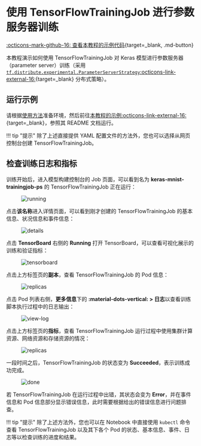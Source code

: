 # 使用 TensorFlowTrainingJob 进行参数服务器训练

[:octicons-mark-github-16: 查看本教程的示例代码](https://github.com/t9k/tutorial-examples/tree/master/job/tensorflowtrainingjob/ps){target=_blank, .md-button}

本教程演示如何使用 TensorFlowTrainingJob 对 Keras 模型进行参数服务器（parameter server）训练（采用 [`tf.distribute.experimental.ParameterServerStrategy`:octicons-link-external-16:](https://www.tensorflow.org/api_docs/python/tf/distribute/experimental/ParameterServerStrategy){target=_blank} 分布式策略）。

## 运行示例

请根据[使用方法](https://github.com/t9k/tutorial-examples/blob/master/docs/README-zh.md#%E4%BD%BF%E7%94%A8%E6%96%B9%E6%B3%95)准备环境，然后前往[本教程的示例:octicons-link-external-16:](https://github.com/t9k/tutorial-examples/tree/master/job/tensorflowtrainingjob/ps){target=_blank}，参照其 README 文档运行。

!!! tip "提示"
    除了上述直接提供 YAML 配置文件的方法外，您也可以选择从网页控制台创建 TensorFlowTrainingJob。

## 检查训练日志和指标

训练开始后，进入模型构建控制台的 Job 页面，可以看到名为 **keras-mnist-trainingjob-ps** 的 TensorFlowTrainingJob 正在运行：

<figure class="screenshot">
    <img alt="running" src="../../../assets/guide/run-distributed-training/tensorflow/parameter-server-training/running.png" class="screenshot"/>
</figure>

点击**该名称**进入详情页面，可以看到刚才创建的 TensorFlowTrainingJob 的基本信息、状况信息和事件信息：

<figure class="screenshot">
    <img alt="details" src="../../../assets/guide/run-distributed-training/tensorflow/parameter-server-training/details.png" class="screenshot"/>
</figure>

点击 **TensorBoard** 右侧的 **Running** 打开 TensorBoard，可以查看可视化展示的训练和验证指标：

<figure class="screenshot">
    <img alt="tensorboard" src="../../../assets/guide/run-distributed-training/tensorflow/parameter-server-training/tensorboard.png" class="screenshot"/>
</figure>

点击上方标签页的**副本**，查看 TensorFlowTrainingJob 的 Pod 信息：

<figure class="screenshot">
    <img alt="replicas" src="../../../assets/guide/run-distributed-training/tensorflow/parameter-server-training/replicas.png" class="screenshot"/>
</figure>

点击 Pod 列表右侧，**更多信息**下的 **:material-dots-vertical:&nbsp;> 日志**以查看训练脚本执行过程中的日志输出：

<figure class="screenshot">
    <img alt="view-log" src="../../../assets/guide/run-distributed-training/tensorflow/parameter-server-training/view-log.png" class="screenshot"/>
</figure>

点击上方标签页的**指标**，查看 TensorFlowTrainingJob 运行过程中使用集群计算资源、网络资源和存储资源的情况：

<figure class="screenshot">
    <img alt="replicas" src="../../../assets/guide/run-distributed-training/tensorflow/parameter-server-training/metrics.png" class="screenshot"/>
</figure>

一段时间之后，TensorFlowTrainingJob 的状态变为 **Succeeded**，表示训练成功完成。

<figure class="screenshot">
    <img alt="done" src="../../../assets/guide/run-distributed-training/tensorflow/parameter-server-training/done.png" class="screenshot"/>
</figure>

若 TensorFlowTrainingJob 在运行过程中出错，其状态会变为 **Error**，并在事件信息和 Pod 信息部分显示错误信息，此时需要根据给出的错误信息进行问题排查。

!!! tip "提示"
    除了上述方法外，您也可以在 Notebook 中直接使用 `kubectl` 命令查看 TensorFlowTrainingJob 以及其下各个 Pod 的状态、基本信息、事件、日志等以检查训练的进度和结果。
